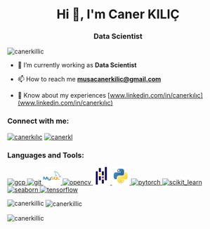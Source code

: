 <h1 align="center">Hi 👋, I'm Caner KILIÇ</h1>
<h3 align="center">Data Scientist</h3>

<p align="left"> <img src="https://komarev.com/ghpvc/?username=canerkillic&label=Profile%20views&color=0e75b6&style=flat" alt="canerkillic" /> </p>

- 🔭 I’m currently working as **Data Scientist**

- 📫 How to reach me **musacanerkilic@gmail.com**

- 📄 Know about my experiences [www.linkedin.com/in/canerkılıc](www.linkedin.com/in/canerkılıc)

<h3 align="left">Connect with me:</h3>
<p align="left">
<a href="https://linkedin.com/in/canerkılıc" target="blank"><img align="center" src="https://raw.githubusercontent.com/rahuldkjain/github-profile-readme-generator/master/src/images/icons/Social/linked-in-alt.svg" alt="canerkılıc" height="30" width="40" /></a>
<a href="https://kaggle.com/canerkl" target="blank"><img align="center" src="https://raw.githubusercontent.com/rahuldkjain/github-profile-readme-generator/master/src/images/icons/Social/kaggle.svg" alt="canerkl" height="30" width="40" /></a>
</p>

<h3 align="left">Languages and Tools:</h3>
<p align="left"> <a href="https://cloud.google.com" target="_blank" rel="noreferrer"> <img src="https://www.vectorlogo.zone/logos/google_cloud/google_cloud-icon.svg" alt="gcp" width="40" height="40"/> </a> <a href="https://git-scm.com/" target="_blank" rel="noreferrer"> <img src="https://www.vectorlogo.zone/logos/git-scm/git-scm-icon.svg" alt="git" width="40" height="40"/> </a> <a href="https://www.mysql.com/" target="_blank" rel="noreferrer"> <img src="https://raw.githubusercontent.com/devicons/devicon/master/icons/mysql/mysql-original-wordmark.svg" alt="mysql" width="40" height="40"/> </a> <a href="https://opencv.org/" target="_blank" rel="noreferrer"> <img src="https://www.vectorlogo.zone/logos/opencv/opencv-icon.svg" alt="opencv" width="40" height="40"/> </a> <a href="https://pandas.pydata.org/" target="_blank" rel="noreferrer"> <img src="https://raw.githubusercontent.com/devicons/devicon/2ae2a900d2f041da66e950e4d48052658d850630/icons/pandas/pandas-original.svg" alt="pandas" width="40" height="40"/> </a> <a href="https://www.python.org" target="_blank" rel="noreferrer"> <img src="https://raw.githubusercontent.com/devicons/devicon/master/icons/python/python-original.svg" alt="python" width="40" height="40"/> </a> <a href="https://pytorch.org/" target="_blank" rel="noreferrer"> <img src="https://www.vectorlogo.zone/logos/pytorch/pytorch-icon.svg" alt="pytorch" width="40" height="40"/> </a> <a href="https://scikit-learn.org/" target="_blank" rel="noreferrer"> <img src="https://upload.wikimedia.org/wikipedia/commons/0/05/Scikit_learn_logo_small.svg" alt="scikit_learn" width="40" height="40"/> </a> <a href="https://seaborn.pydata.org/" target="_blank" rel="noreferrer"> <img src="https://seaborn.pydata.org/_images/logo-mark-lightbg.svg" alt="seaborn" width="40" height="40"/> </a> <a href="https://www.tensorflow.org" target="_blank" rel="noreferrer"> <img src="https://www.vectorlogo.zone/logos/tensorflow/tensorflow-icon.svg" alt="tensorflow" width="40" height="40"/> </a> </p>

<p><img align="left" src="https://github-readme-stats.vercel.app/api/top-langs?username=canerkillic&show_icons=true&locale=en&layout=compact" alt="canerkillic" /></p>

<p>&nbsp;<img align="center" src="https://github-readme-stats.vercel.app/api?username=canerkillic&show_icons=true&locale=en" alt="canerkillic" /></p>

<p><img align="center" src="https://github-readme-streak-stats.herokuapp.com/?user=canerkillic&" alt="canerkillic" /></p>
